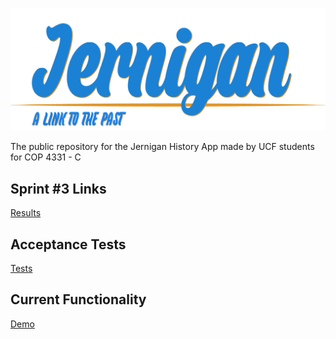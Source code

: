 ![Jernigan](Chris_Front_End/title.png)

The public repository for the Jernigan History App made by UCF students for COP 4331 - C

## Sprint #3 Links

[Results](https://docs.google.com/document/d/16mRJ-Fqu1uf84R4T-wOLNsqEeqGoY_NcbgKsY2XxISk/edit#)

## Acceptance Tests

[Tests](https://docs.google.com/document/d/13yXxkKtrj-u9NJ9BWTq0M1paM8GcKs171Rl200zIZYI/edit?usp=sharing)

## Current Functionality

[Demo](https://youtu.be/rqEIl2T3yWs)
